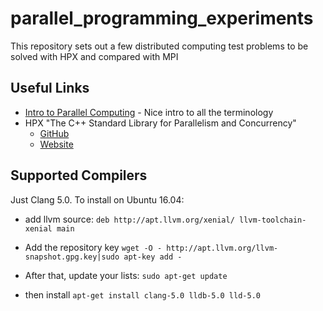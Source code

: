 # parallel_programming_experiments
This repository sets out a few distributed computing test problems to be solved with HPX and compared with MPI

## Useful Links
- [Intro to Parallel Computing](https://computing.llnl.gov/tutorials/parallel_comp/) - Nice intro to all the terminology
- HPX "The C++ Standard Library for Parallelism and Concurrency"
   * [GitHub](https://github.com/STEllAR-GROUP/hpx)
   * [Website](http://stellar-group.org/libraries/hpx/)

## Supported Compilers

Just Clang 5.0. To install on Ubuntu 16.04:
- add llvm source:
    `deb http://apt.llvm.org/xenial/ llvm-toolchain-xenial main`

- Add the repository key
    `wget -O - http://apt.llvm.org/llvm-snapshot.gpg.key|sudo apt-key add -`
- After that, update your lists:
    `sudo apt-get update`
- then install
    `apt-get install clang-5.0 lldb-5.0 lld-5.0`
    
